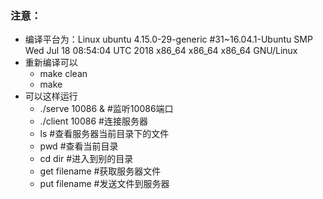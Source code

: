 ### 注意：
- 编译平台为：Linux ubuntu 4.15.0-29-generic #31~16.04.1-Ubuntu SMP Wed Jul 18 08:54:04 UTC 2018 x86_64 x86_64 x86_64 GNU/Linux
- 重新编译可以
   - make clean
   - make
- 可以这样运行
   - ./serve 10086 &     #监听10086端口
   - ./client <ip> 10086 #连接服务器
   - ls                  #查看服务器当前目录下的文件
   - pwd                 #查看当前目录
   - cd dir              #进入到别的目录
   - get filename        #获取服务器文件
   - put filename        #发送文件到服务器